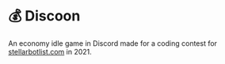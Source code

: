 # 💰 Discoon
An economy idle game in Discord made for a coding contest for [stellarbotlist.com](https://stellarbotlist.com/) in 2021.
